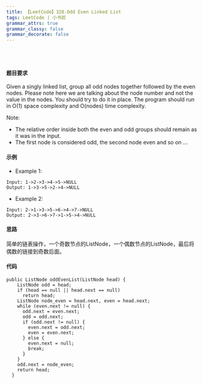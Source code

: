 ```yaml
---
title: 【LeetCode】328.Odd Even Linked List
tags: LeetCode | 小书匠
grammar_attrs: true
grammar_classy: false
grammar_decorate: false
---
```

<br>
<br>

#### 题目要求
Given a singly linked list, group all odd nodes together followed by the even nodes. Please note here we are talking about the node number and not the value in the nodes.
You should try to do it in place. The program should run in O(1) space complexity and O(nodes) time complexity.

Note:
- The relative order inside both the even and odd groups should remain as it was in the input.
- The first node is considered odd, the second node even and so on ...
#### 示例
- Example 1:
```{#pre}
Input: 1->2->3->4->5->NULL
Output: 1->3->5->2->4->NULL
```
- Example 2:
```{#pre}
Input: 2->1->3->5->6->4->7->NULL
Output: 2->3->6->7->1->5->4->NULL
```

#### 思路
简单的链表操作，一个奇数节点的ListNode，一个偶数节点的ListNode，最后将偶数的链接到奇数后面。
#### 代码

```java{#dd style="white-space: pre;background: rgba(24, 23, 27, 1);"}
public ListNode oddEvenList(ListNode head) {
    ListNode odd = head;
    if (head == null || head.next == null)
      return head;
    ListNode node_even = head.next, even = head.next;
    while (even.next != null) {
      odd.next = even.next;
      odd = odd.next;
      if (odd.next != null) {
        even.next = odd.next;
        even = even.next;
      } else {
        even.next = null;
        break;
      }
    }
    odd.next = node_even;
    return head;
  }
```
